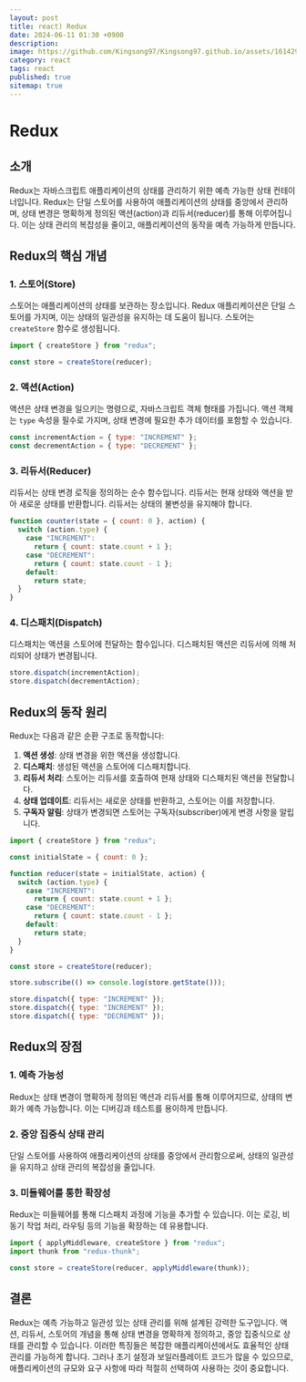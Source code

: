 ```yaml
---
layout: post
title: react) Redux
date: 2024-06-11 01:30 +0900
description:
image: https://github.com/Kingsong97/Kingsong97.github.io/assets/161429740/40a4a852-bb3e-4b05-b659-200d4f073af5
category: react
tags: react
published: true
sitemap: true
---
```


# Redux

## 소개

Redux는 자바스크립트 애플리케이션의 상태를 관리하기 위한 예측 가능한 상태 컨테이너입니다. Redux는 단일 스토어를 사용하여 애플리케이션의 상태를 중앙에서 관리하며, 상태 변경은 명확하게 정의된 액션(action)과 리듀서(reducer)를 통해 이루어집니다. 이는 상태 관리의 복잡성을 줄이고, 애플리케이션의 동작을 예측 가능하게 만듭니다.

## Redux의 핵심 개념

### 1. 스토어(Store)

스토어는 애플리케이션의 상태를 보관하는 장소입니다. Redux 애플리케이션은 단일 스토어를 가지며, 이는 상태의 일관성을 유지하는 데 도움이 됩니다. 스토어는 `createStore` 함수로 생성됩니다.

```javascript
import { createStore } from "redux";

const store = createStore(reducer);
```

### 2. 액션(Action)

액션은 상태 변경을 일으키는 명령으로, 자바스크립트 객체 형태를 가집니다. 액션 객체는 `type` 속성을 필수로 가지며, 상태 변경에 필요한 추가 데이터를 포함할 수 있습니다.

```javascript
const incrementAction = { type: "INCREMENT" };
const decrementAction = { type: "DECREMENT" };
```

### 3. 리듀서(Reducer)

리듀서는 상태 변경 로직을 정의하는 순수 함수입니다. 리듀서는 현재 상태와 액션을 받아 새로운 상태를 반환합니다. 리듀서는 상태의 불변성을 유지해야 합니다.

```javascript
function counter(state = { count: 0 }, action) {
  switch (action.type) {
    case "INCREMENT":
      return { count: state.count + 1 };
    case "DECREMENT":
      return { count: state.count - 1 };
    default:
      return state;
  }
}
```

### 4. 디스패치(Dispatch)

디스패치는 액션을 스토어에 전달하는 함수입니다. 디스패치된 액션은 리듀서에 의해 처리되어 상태가 변경됩니다.

```javascript
store.dispatch(incrementAction);
store.dispatch(decrementAction);
```

## Redux의 동작 원리

Redux는 다음과 같은 순환 구조로 동작합니다:

1. **액션 생성**: 상태 변경을 위한 액션을 생성합니다.
2. **디스패치**: 생성된 액션을 스토어에 디스패치합니다.
3. **리듀서 처리**: 스토어는 리듀서를 호출하여 현재 상태와 디스패치된 액션을 전달합니다.
4. **상태 업데이트**: 리듀서는 새로운 상태를 반환하고, 스토어는 이를 저장합니다.
5. **구독자 알림**: 상태가 변경되면 스토어는 구독자(subscriber)에게 변경 사항을 알립니다.

```javascript
import { createStore } from "redux";

const initialState = { count: 0 };

function reducer(state = initialState, action) {
  switch (action.type) {
    case "INCREMENT":
      return { count: state.count + 1 };
    case "DECREMENT":
      return { count: state.count - 1 };
    default:
      return state;
  }
}

const store = createStore(reducer);

store.subscribe(() => console.log(store.getState()));

store.dispatch({ type: "INCREMENT" });
store.dispatch({ type: "INCREMENT" });
store.dispatch({ type: "DECREMENT" });
```

## Redux의 장점

### 1. 예측 가능성

Redux는 상태 변경이 명확하게 정의된 액션과 리듀서를 통해 이루어지므로, 상태의 변화가 예측 가능합니다. 이는 디버깅과 테스트를 용이하게 만듭니다.

### 2. 중앙 집중식 상태 관리

단일 스토어를 사용하여 애플리케이션의 상태를 중앙에서 관리함으로써, 상태의 일관성을 유지하고 상태 관리의 복잡성을 줄입니다.

### 3. 미들웨어를 통한 확장성

Redux는 미들웨어를 통해 디스패치 과정에 기능을 추가할 수 있습니다. 이는 로깅, 비동기 작업 처리, 라우팅 등의 기능을 확장하는 데 유용합니다.

```javascript
import { applyMiddleware, createStore } from "redux";
import thunk from "redux-thunk";

const store = createStore(reducer, applyMiddleware(thunk));
```

## 결론

Redux는 예측 가능하고 일관성 있는 상태 관리를 위해 설계된 강력한 도구입니다. 액션, 리듀서, 스토어의 개념을 통해 상태 변경을 명확하게 정의하고, 중앙 집중식으로 상태를 관리할 수 있습니다. 이러한 특징들은 복잡한 애플리케이션에서도 효율적인 상태 관리를 가능하게 합니다. 그러나 초기 설정과 보일러플레이트 코드가 많을 수 있으므로, 애플리케이션의 규모와 요구 사항에 따라 적절히 선택하여 사용하는 것이 중요합니다.
